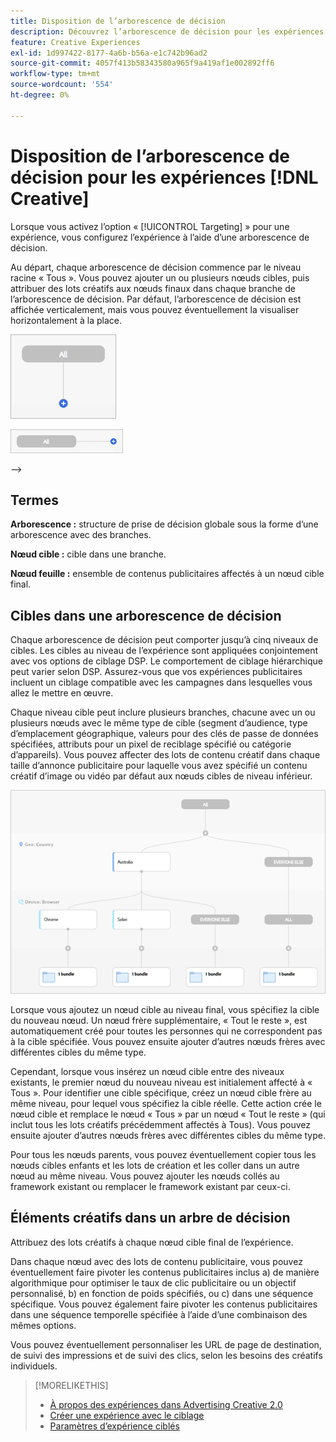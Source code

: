 ```yaml
---
title: Disposition de l’arborescence de décision
description: Découvrez l’arborescence de décision pour les expériences de ciblage.
feature: Creative Experiences
exl-id: 1d997422-8177-4a6b-b56a-e1c742b96ad2
source-git-commit: 4057f413b58343580a965f9a419af1e002892ff6
workflow-type: tm+mt
source-wordcount: '554'
ht-degree: 0%

---
```


# Disposition de l’arborescence de décision pour les expériences [!DNL Creative]

Lorsque vous activez l’option « [!UICONTROL Targeting] » pour une expérience, vous configurez l’expérience à l’aide d’une arborescence de décision.

Au départ, chaque arborescence de décision commence par le niveau racine « Tous ». Vous pouvez ajouter un ou plusieurs nœuds cibles, puis attribuer des lots créatifs aux nœuds finaux dans chaque branche de l’arborescence de décision. Par défaut, l’arborescence de décision est affichée verticalement, mais vous pouvez éventuellement la visualiser horizontalement à la place.

![Exemple d’arborescence de décision verticale sans cibles](/help/creative/assets/experience-decision-tree-no-targets.png "Exemple d’arborescence de décision verticale sans cibles")

![Exemple d’arbre de décision horizontal sans cibles](/help/creative/assets/experience-decision-tree-no-targets-horizontal.png "Exemple d’arbre de décision horizontal sans cibles")

<!--
>[!NOTE]
>
>You can optionally assign creative bundles to the root level, without targets. However, the [XXXX workflow](experience-create-no-targeting.md) XXXXX is better XXX.<!-- Explain the diff and why to choose the other option. -->
-->

## Termes

**Arborescence :** structure de prise de décision globale sous la forme d’une arborescence avec des branches.

**Nœud cible :** cible dans une branche.

**Nœud feuille :** ensemble de contenus publicitaires affectés à un nœud cible final.

## Cibles dans une arborescence de décision

Chaque arborescence de décision peut comporter jusqu’à cinq niveaux de cibles. Les cibles au niveau de l’expérience sont appliquées conjointement avec vos options de ciblage DSP. Le comportement de ciblage hiérarchique peut varier selon DSP. Assurez-vous que vos expériences publicitaires incluent un ciblage compatible avec les campagnes dans lesquelles vous allez le mettre en œuvre.

Chaque niveau cible peut inclure plusieurs branches, chacune avec un ou plusieurs nœuds avec le même type de cible (segment d’audience, type d’emplacement géographique, valeurs pour des clés de passe de données spécifiées, attributs pour un pixel de reciblage spécifié ou catégorie d’appareils). Vous pouvez affecter des lots de contenu créatif dans chaque taille d’annonce publicitaire pour laquelle vous avez spécifié un contenu créatif d’image ou vidéo par défaut aux nœuds cibles de niveau inférieur.

![Exemple d’arborescence de décision avec cibles](/help/creative/assets/experience-decision-tree.png "Exemple d’arborescence de décision avec cibles")

Lorsque vous ajoutez un nœud cible au niveau final, vous spécifiez la cible du nouveau nœud. Un nœud frère supplémentaire, « Tout le reste », est automatiquement créé pour toutes les personnes qui ne correspondent pas à la cible spécifiée. Vous pouvez ensuite ajouter d’autres nœuds frères avec différentes cibles du même type.

Cependant, lorsque vous insérez un nœud cible entre des niveaux existants, le premier nœud du nouveau niveau est initialement affecté à « Tous ». Pour identifier une cible spécifique, créez un nœud cible frère au même niveau, pour lequel vous spécifiez la cible réelle. Cette action crée le nœud cible et remplace le nœud « Tous » par un nœud « Tout le reste » (qui inclut tous les lots créatifs précédemment affectés à Tous). Vous pouvez ensuite ajouter d’autres nœuds frères avec différentes cibles du même type.

Pour tous les nœuds parents, vous pouvez éventuellement copier tous les nœuds cibles enfants et les lots de création et les coller dans un autre nœud au même niveau. Vous pouvez ajouter les nœuds collés au framework existant ou remplacer le framework existant par ceux-ci.

## Éléments créatifs dans un arbre de décision

Attribuez des lots créatifs à chaque nœud cible final de l’expérience.

Dans chaque nœud avec des lots de contenu publicitaire, vous pouvez éventuellement faire pivoter les contenus publicitaires inclus a) de manière algorithmique pour optimiser le taux de clic publicitaire ou un objectif personnalisé, b) en fonction de poids spécifiés, ou c) dans une séquence spécifique. Vous pouvez également faire pivoter les contenus publicitaires dans une séquence temporelle spécifiée à l’aide d’une combinaison des mêmes options.

Vous pouvez éventuellement personnaliser les URL de page de destination, de suivi des impressions et de suivi des clics, selon les besoins des créatifs individuels. <!-- Not in the UI as of 1/31: For flexible HTML5 creatives, you can customize any of the flexible attributes. -->

>[!MORELIKETHIS]
>
>* [À propos des expériences dans Advertising Creative 2.0](experience-about.md)
>* [Créer une expérience avec le ciblage](/help/creative/experiences/experience-create-targeting.md)
>* [Paramètres d’expérience ciblés](/help/creative/experiences/experience-settings-targeting.md)
